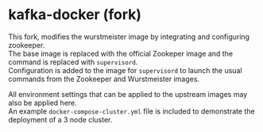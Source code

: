 kafka-docker (fork)
===================

This fork, modifies the wurstmeister image by integrating and configuring zookeeper.  
The base image is replaced with the official Zookeper image and the command is replaced with `supervisord`.  
Configuration is added to the image for `supervisord` to launch the usual commands from the Zookeeper and Wurstmeister
images.

All environment settings that can be applied to the upstream images may also be applied here.  
An example `docker-compose-cluster.yml` file is included to demonstrate the deployment of a 3 node cluster.